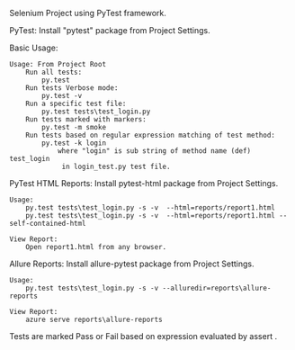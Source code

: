 Selenium Project using PyTest framework.


PyTest:
    Install "pytest" package from Project Settings.


Basic Usage:

    Usage: From Project Root
        Run all tests:           
            py.test
        Run tests Verbose mode:
            py.test -v
        Run a specific test file:
            py.test tests\test_login.py
        Run tests marked with markers:
            py.test -m smoke
        Run tests based on regular expression matching of test method:
            py.test -k login
                where "login" is sub string of method name (def) test_login
                 in login_test.py test file.


PyTest HTML Reports:
    Install pytest-html package from Project Settings.
    
    Usage:
        py.test tests\test_login.py -s -v  --html=reports/report1.html
        py.test tests\test_login.py -s -v  --html=reports/report1.html --self-contained-html
    
    View Report:
        Open report1.html from any browser.

Allure Reports:
    Install allure-pytest package from Project Settings.
    
    Usage:
        py.test tests\test_login.py -s -v --alluredir=reports\allure-reports
    
    View Report:
        azure serve reports\allure-reports


Tests are marked Pass or Fail based on expression evaluated by assert .
